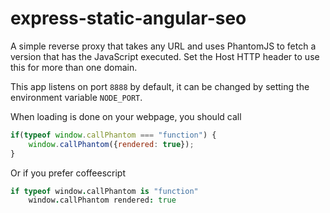 express-static-angular-seo
==========================

A simple reverse proxy that takes any URL and uses PhantomJS to fetch a version that has the JavaScript executed. Set the Host HTTP header to use this for more than one domain.

This app listens on port `8888` by default, it can be changed by setting the environment variable `NODE_PORT`.

When loading is done on your webpage, you should call 

```javascript
if(typeof window.callPhantom === "function") {
	window.callPhantom({rendered: true});
}
```

Or if you prefer coffeescript

```coffeescript
if typeof window.callPhantom is "function"
	window.callPhantom rendered: true
```
